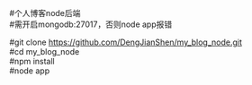 #个人博客node后端  
#需开启mongodb:27017，否则node app报错

#git clone https://github.com/DengJianShen/my_blog_node.git  
#cd my_blog_node  
#npm install  
#node app  